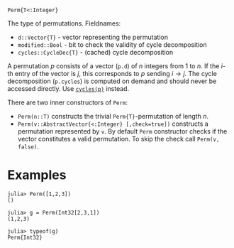 ```
Perm{T<:Integer}
```

The type of permutations. Fieldnames:

  * `d::Vector{T}` - vector representing the permutation
  * `modified::Bool` - bit to check the validity of cycle decomposition
  * `cycles::CycleDec{T}` - (cached) cycle decomposition

A permutation $p$ consists of a vector (`p.d`) of $n$ integers from $1$ to $n$. If the $i$-th entry of the vector is $j$, this corresponds to $p$ sending $i \to j$. The cycle decomposition (`p.cycles`) is computed on demand and should never be accessed directly. Use [`cycles(p)`](@ref) instead.

There are two inner constructors of `Perm`:

  * `Perm(n::T)` constructs the trivial `Perm{T}`-permutation of length $n$.
  * `Perm(v::AbstractVector{<:Integer} [,check=true])` constructs a permutation represented by `v`. By default `Perm` constructor checks if the vector constitutes a valid permutation. To skip the check call `Perm(v, false)`.

# Examples

```jldoctest
julia> Perm([1,2,3])
()
   
julia> g = Perm(Int32[2,3,1])
(1,2,3)

julia> typeof(g)
Perm{Int32}
```
